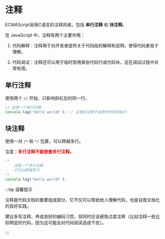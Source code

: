 # 注释

ECMAScript采用C语言的注释风格，包括 **单行注释** 和 **块注释**。

在 JavaScript 中，注释有两个主要作用：

1. 代码解释：注释用于向开发者提供关于代码段的解释和说明，使得代码更易于理解。

2. 代码调试：注释还可以用于临时禁用某些代码行或代码块，这在调试过程中非常有用。



## 单行注释

使用两个 `//` 开始，只影响斜杠后的同一行。

```js
// 这是一个单行注释
console.log('hello world!'); // 这里的注释不会影响代码的执行
```



## 块注释

使用一对 `/*` 和 `*/` 包裹，可以跨越多行。

注意：**<font color="red">多行注释不能嵌套多行注释。</font>**

```js
/*
	这是一个多行注释
	它可以跨域多行
*/
console.log('hello world!');
```

:::tip 温馨提示

注释是代码文档的重要组成部分，它不仅可以帮助他人理解代码，也是自我文档化的良好实践。

建议多写注释，养成良好的编码习惯，但同时应该避免过度注释（比如注释一些比较明显的代码，因为这可能会对代码阅读造成干扰）。

:::



